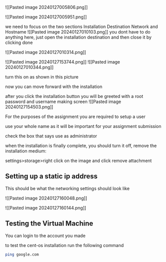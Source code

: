 
![[Pasted image 20240127005806.png]]

![[Pasted image 20240127005951.png]]

we need to focus on the two sections 
Installation Destination 
Network and Hostname
![[Pasted image 20240127010103.png]]
you dont have to do anything here, just open the installation destination and then close it by clicking done


![[Pasted image 20240127010314.png]]



![[Pasted image 20240127153744.png]]
![[Pasted image 20240127010344.png]]


turn this on as shown in this picture 

now you can move forward with the installation


after you click the installation button you will be greeted with a root password and username making screen
![[Pasted image 20240127154503.png]]

For the purposes of the assignment you are required to setup a user 


use your whole name as it will be important for your assignment submission

check the box that says use as administrator


when the installation is finally complete, you should turn it off, remove the installation medium: 


settings>storage>right click on the image and click remove attachment




## Setting up a static ip address


This should be what the networking settings should look like

![[Pasted image 20240127160048.png]]

![[Pasted image 20240127160144.png]]


## Testing the Virtual Machine 

You can login to the account you made

to test the cent-os installation run the following command 
```bash 
ping google.com
```




